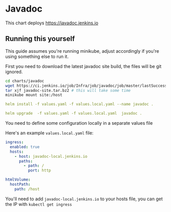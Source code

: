 # Javadoc

This chart deploys https://javadoc.jenkins.io

## Running this yourself

This guide assumes you're running minikube, adjust accordingly if you're using something else to run it.

First you need to download the latest javadoc site build, the files will be git ignored.

```bash
cd charts/javadoc
wget https://ci.jenkins.io/job/Infra/job/javadoc/job/master/lastSuccessfulBuild/artifact/build/javadoc-site.tar.bz2
tar xjf javadoc-site.tar.bz2 # this will take some time
minikube mount site:/host
```

```yaml
helm install -f values.yaml -f values.local.yaml --name javadoc .
```

```yaml
helm upgrade  -f values.yaml -f values.local.yaml  javadoc .
```

You need to define some configuration locally in a separate values file

Here's an example `values.local.yaml` file:
```yaml
ingress:
  enabled: true
  hosts:
    - host: javadoc-local.jenkins.io
      paths:
        - path: /
          port: http

htmlVolume:
  hostPath:
    path: /host
```

You'll need to add `javadoc-local.jenkins.io` to your hosts file, you can get the IP with `kubectl get ingress`
